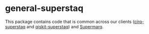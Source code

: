 # general-superstaq
This package contains code that is common across our clients ([cirq-superstaq](https://github.com/Infleqtion/client-superstaq#-cirq-superstaq-) and [qiskit-superstaq](https://github.com/Infleqtion/client-superstaq#-qiskit-superstaq-)) and [Supermarq](https://github.com/Infleqtion/client-superstaq#-supermarq-).
